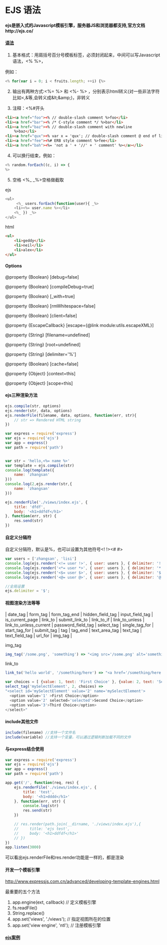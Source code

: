 EJS 语法
====================

#### ejs是嵌入式的Javascript模板引擎，服务器JS和浏览器都支持,官方文档http://ejs.co/

#### [语法](https://github.com/mde/ejs/blob/master/docs/syntax.md)

1. 基本格式：用肩括号百分号模板标签，必须封闭起来，中间可以写Javascript语法，<% %>，

例如：
```js
<% for(var i = 0; i < fruits.length; ++i) {%>
```
2. 输出有两种方式:<%= %> 和 <%- %> ，分别表示html转义(对一些非法字符比如<,&等,会转义成\&lt;\&amp;)，非转义

3. 注释：<%#开头

```html
<li><a href="foo"><% // double-slash comment %>foo</li>
<li><a href="bar"><% /* C-style comment */ %>bar</li>
<li><a href="baz"><% // double-slash comment with newline
    %>baz</li>
<li><a href="qux"><% var x = 'qux'; // double-slash comment @ end of line %><%= x %></li>
<li><a href="fee"><%# ERB style comment %>fee</li>
<li><a href="bah"><%= 'not a ' + '//' + ' comment' %></a></li>
```

4. 可以换行结束，例如：
```js
<% random.forEach((c, i) => {
%>
```
5. 空格 <%_ _%>空格做截取

ejs
```js
<ul>
	 <%_ users.forEach(function(user){ _%>	 
    <li><%= user.name %></li>
 	<%_ }) _%> 	
</ul>
```
html
```html
<ul>
    <li>geddy</li>
    <li>neil</li>
    <li>alex</li>
</ul>
```

#### Options

@property {Boolean} [debug=false]

@property {Boolean} [compileDebug=true]

@property {Boolean} [_with=true]

@property {Boolean} [rmWhitespace=false]

@property {Boolean} [client=false]

@property {EscapeCallback} [escape={@link module:utils.escapeXML}]

@property {String} [filename=undefined]

@property {String}  [root=undefined]

@property {String}  [delimiter='%']

@property {Boolean} [cache=false]

@property {Object}  [context=this]

@property {Object}  [scope=this]


#### ejs三种渲染方法

```js
ejs.compile(str, options)
ejs.render(str, data, options)
ejs.renderFile(filename, data, options, function(err, str){
    // str => Rendered HTML string 
})
```
```js
var express = require('express')
var ejs = require('ejs')
var app = express()
var path = require('path')


var str = 'hello,<%= name %>'
var template = ejs.compile(str)
console.log(template({
    name: 'zhangsan'
}))
console.log(2,ejs.render(str,{
    name: 'zhangsan'
}))

ejs.renderFile('./views/index.ejs', {
    title: 'dfdf',
    body: '<h1>ddfdf</h1>'
}, function(err, str) {
    res.send(str)
})
```

#### 自定义分隔符

自定义分隔符，默认是%，也可以设置为其他符号<? ?><! !><# #>

```js
var users = ['zhangsan', 'lisi']
console.log(ejs.render('<!= user !>', { user: users }, { delimiter: '!' }))
console.log(ejs.render('<*= user *>', { user: users }, { delimiter: '*' }))
console.log(ejs.render('<$= user $>', { user: users }, { delimiter: '$' }))
console.log(ejs.render('<@= user @>', { user: users }, { delimiter: '@' }))

//全局设置
ejs.delimiter = '$';
```

#### 视图渲染方法等等
| date_tag | form_tag | form_tag_end | hidden_field_tag | input_field_tag | is_current_page | link_to | submit_link_to | link_to_if | link_to_unless | link_to_unless_current | password_field_tag | select_tag | single_tag_for | start_tag_for | submit_tag | tag | tag_end | text_area_tag | text_tag | text_field_tag | url_for | img_tag |


img_tag
```js
img_tag('/some.png', 'something') => "<img src='/some.png' alt='something' />"
```

link_to

```js
link_to('hello world', '/something/here') => "<a href='/something/here' >hello world</a>"
```

 ```js
 var choices = [ {value: 1, text: 'First Choice' }, {value: 2, text: 'Second Choice'}, {value: 3, text: 'Third Choice'} ]
 select_tag('mySelectElement', 2, choices) =>
"<select id='mySelectElement' value='2' name='mySelectElement'>
   <option value='1' >First Choice</option>
   <option value='2' selected='selected'>Second Choice</option>
   <option value='3'>Third Choice</option>
</select>"

```

#### include其他文件
```js
include(filename) //支持一个文件名
include(variable) //支持一个变量，可以通过逻辑判断加载不同的文件
```

#### 与express结合使用

```js
var express = require('express')
var ejs = require('ejs')
var app = express()
var path = require('path')

app.get('/', function(req, res) {
    ejs.renderFile('./views/index.ejs', {
        title: 'test',
        body: '<h1>dddd</h1>'
    }, function(err, str) {
        console.log(str)
        res.send(str)
    })

    // res.render(path.join(__dirname, './views/index.ejs'),{
    //     title: 'ejs test',
    //     body: '<h1>ddfdf</h1>'
    // })
})
app.listen(3000)
```
可以看出ejs.renderFile和res.render功能是一样的，都是渲染

#### 开发一个模板引擎

http://www.expressjs.com.cn/advanced/developing-template-engines.html

最重要的五个方法
1. app.engine(ext, callback) // 定义模板引擎
2. fs.readFile()
3. String.replace()
4. app.set('views', './views'); // 指定视图所在的位置
5. app.set('view engine', 'ntl'); // 注册模板引擎

#### [ejs案例](https://github.com/mde/ejs/tree/master/examples)